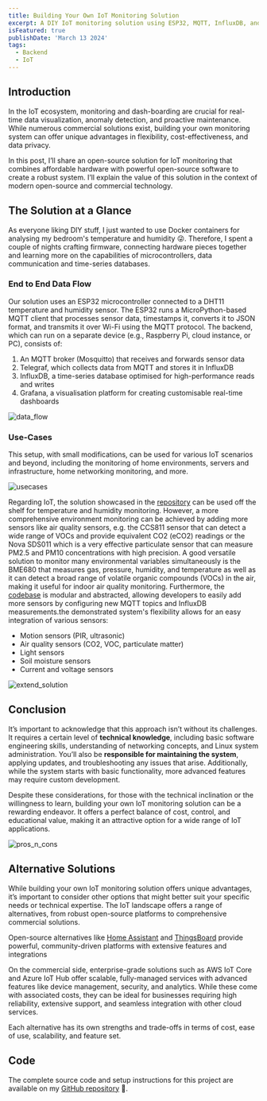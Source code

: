 ```yaml
---
title: Building Your Own IoT Monitoring Solution
excerpt: A DIY IoT monitoring solution using ESP32, MQTT, InfluxDB, and Grafana offers cost-effectiveness, flexibility, and privacy while enabling customization for various applications and valuable hands-on learning.
isFeatured: true
publishDate: 'March 13 2024'
tags:
  - Backend
  - IoT
---
```


## Introduction

In the IoT ecosystem, monitoring and dash-boarding are crucial for real-time data visualization, anomaly detection, and proactive maintenance. While numerous commercial solutions exist, building your own monitoring system can offer unique advantages in flexibility, cost-effectiveness, and data privacy.

In this post, I’ll share an open-source solution for IoT monitoring that combines affordable hardware with powerful open-source software to create a robust system. I’ll explain the value of this solution in the context of modern open-source and commercial technology.

## The Solution at a Glance

As everyone liking DIY stuff, I just wanted to use Docker containers for analysing my bedroom's temperature and humidity 😜. Therefore, I spent a couple of nights crafting firmware, connecting hardware pieces together and learning more on the capabilities of microcontrollers, data communication and time-series databases.

### End to End Data Flow

Our solution uses an ESP32 microcontroller connected to a DHT11 temperature and humidity sensor. The ESP32 runs a MicroPython-based MQTT client that processes sensor data, timestamps it, converts it to JSON format, and transmits it over Wi-Fi using the MQTT protocol.
The backend, which can run on a separate device (e.g., Raspberry Pi, cloud instance, or PC), consists of:

1. An MQTT broker (Mosquitto) that receives and forwards sensor data
2. Telegraf, which collects data from MQTT and stores it in InfluxDB
3. InfluxDB, a time-series database optimised for high-performance reads and writes
4. Grafana, a visualisation platform for creating customisable real-time dashboards

![data_flow](/iot_post_data_flow.svg)

### Use-Cases

This setup, with small modifications, can be used for various IoT scenarios and beyond, including the monitoring of home environments, servers and infrastructure, home networking monitoring, and more.

![usecases](/iot_post_various-use-cases.svg)

Regarding IoT, the solution showcased in the [repository](https://github.com/vasilogi/iot-dashboard-mqtt-telegraf-influxdb-grafana) can be used off the shelf for temperature and humidity monitoring. However, a more comprehensive environment monitoring can be achieved by adding more sensors like air quality sensors, e.g. the CCS811 sensor that can detect a wide range of VOCs and provide equivalent CO2 (eCO2) readings or the Nova SDS011 which is a very effective particulate sensor that can measure PM2.5 and PM10 concentrations with high precision. A good versatile solution to monitor many environmental variables simultaneously is the BME680 that measures gas, pressure, humidity, and temperature as well as it can detect a broad range of volatile organic compounds (VOCs) in the air, making it useful for indoor air quality monitoring. Furthermore, the [codebase](https://github.com/vasilogi/iot-dashboard-mqtt-telegraf-influxdb-grafana) is modular and abstracted, allowing developers to easily add more sensors by configuring new MQTT topics and InfluxDB measurements.the demonstrated system's flexibility allows for an easy integration of various sensors:

- Motion sensors (PIR, ultrasonic)
- Air quality sensors (CO2, VOC, particulate matter)
- Light sensors
- Soil moisture sensors
- Current and voltage sensors

![extend_solution](/iot_post_extend-solution.svg)

## Conclusion

It’s important to acknowledge that this approach isn’t without its challenges. It requires a certain level of **technical knowledge**, including basic software engineering skills, understanding of networking concepts, and Linux system administration. You’ll also be **responsible for maintaining the system**, applying updates, and troubleshooting any issues that arise. Additionally, while the system starts with basic functionality, more advanced features may require custom development.

Despite these considerations, for those with the technical inclination or the willingness to learn, building your own IoT monitoring solution can be a rewarding endeavor. It offers a perfect balance of cost, control, and educational value, making it an attractive option for a wide range of IoT applications.

![pros_n_cons](/iot_post_pros-n-cons.svg)

## Alternative Solutions

While building your own IoT monitoring solution offers unique advantages, it’s important to consider other options that might better suit your specific needs or technical expertise. The IoT landscape offers a range of alternatives, from robust open-source platforms to comprehensive commercial solutions.

Open-source alternatives like [Home Assistant](https://www.home-assistant.io/) and [ThingsBoard](https://thingsboard.io/) provide powerful, community-driven platforms with extensive features and integrations

On the commercial side, enterprise-grade solutions such as AWS IoT Core and Azure IoT Hub offer scalable, fully-managed services with advanced features like device management, security, and analytics. While these come with associated costs, they can be ideal for businesses requiring high reliability, extensive support, and seamless integration with other cloud services.

Each alternative has its own strengths and trade-offs in terms of cost, ease of use, scalability, and feature set.

## Code

The complete source code and setup instructions for this project are available on my [GitHub repository](https://github.com/vasilogi/iot-dashboard-mqtt-telegraf-influxdb-grafana) 🚀.
